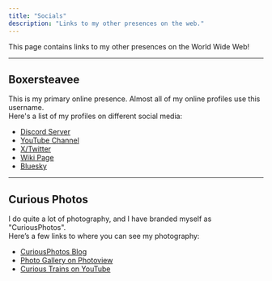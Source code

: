 ```yaml
---
title: "Socials"
description: "Links to my other presences on the web."
---
```


This page contains links to my other presences on the World Wide Web!

---

## Boxersteavee

This is my primary online presence. Almost all of my online profiles use this username.  
Here's a list of my profiles on different social media:

- [Discord Server](https://discord.gg/FCQMjqqydG)  
- [YouTube Channel](https://youtube.com/@Boxersteavee)  
- [X/Twitter](https://x.com/Boxersteavee)  
- [Wiki Page](https://wiki.boxersteavee.dev)  
- [Bluesky](https://bsky.app/profile/boxersteavee.dev)

---

## Curious Photos

I do quite a lot of photography, and I have branded myself as "CuriousPhotos".  
Here’s a few links to where you can see my photography:

- [CuriousPhotos Blog](https://curiousphotos.co.uk)  
- [Photo Gallery on Photoview](https://gallery.curiousphotos.co.uk/share/ZnMSjLTP)  
- [Curious Trains on YouTube](https://www.youtube.com/@curioustrains)  
